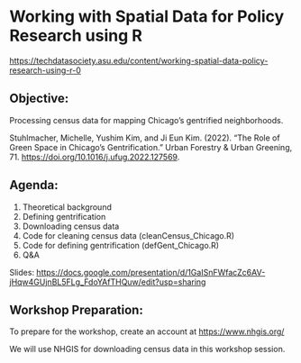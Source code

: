 # Working with Spatial Data for Policy Research using R
https://techdatasociety.asu.edu/content/working-spatial-data-policy-research-using-r-0

## Objective:
Processing census data for mapping Chicago’s gentrified neighborhoods.

Stuhlmacher, Michelle, Yushim Kim, and Ji Eun Kim. (2022). “The Role of Green Space in Chicago’s Gentrification.” Urban Forestry & Urban Greening, 71. https://doi.org/10.1016/j.ufug.2022.127569.

## Agenda:
1. Theoretical background
2. Defining gentrification
3. Downloading census data
4. Code for cleaning census data (cleanCensus_Chicago.R)
5. Code for defining gentrification (defGent_Chicago.R)
6. Q&A

Slides: https://docs.google.com/presentation/d/1GaISnFWfacZc6AV-jHqw4GUjnBL5FLg_FdoYAfTHQuw/edit?usp=sharing

## Workshop Preparation:
To prepare for the workshop, create an account at https://www.nhgis.org/ 

We will use NHGIS for downloading census data in this workshop session.
